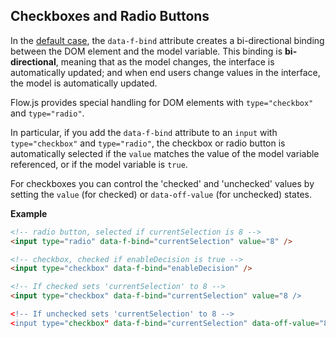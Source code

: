 ## Checkboxes and Radio Buttons

In the [default case](../default-bind-attr/), the `data-f-bind` attribute creates a bi-directional binding between the DOM element and the model variable. This binding is **bi-directional**, meaning that as the model changes, the interface is automatically updated; and when end users change values in the interface, the model is automatically updated.

Flow.js provides special handling for DOM elements with `type="checkbox"` and `type="radio"`.

In particular, if you add the `data-f-bind` attribute to an `input` with `type="checkbox"` and `type="radio"`, the checkbox or radio button is automatically selected if the `value` matches the value of the model variable referenced, or if the model variable is `true`.

For checkboxes you can control the 'checked' and 'unchecked' values by setting the `value` (for checked) or `data-off-value` (for unchecked) states.

**Example**

```html
<!-- radio button, selected if currentSelection is 8 -->
<input type="radio" data-f-bind="currentSelection" value="8" />

<!-- checkbox, checked if enableDecision is true -->
<input type="checkbox" data-f-bind="enableDecision" />

<!-- If checked sets 'currentSelection' to 8 -->
<input type="checkbox" data-f-bind="currentSelection" value="8 />

<!-- If unchecked sets 'currentSelection' to 8 -->
<input type="checkbox" data-f-bind="currentSelection" data-off-value="8 />
```
